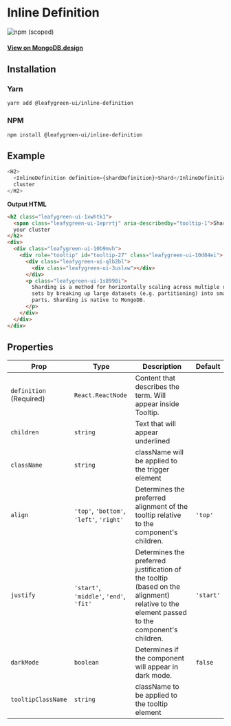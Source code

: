 # Inline Definition

![npm (scoped)](https://img.shields.io/npm/v/@leafygreen-ui/inline-definition.svg)

#### [View on MongoDB.design](https://www.mongodb.design/component/inline-definition/example/)

## Installation

### Yarn

```shell
yarn add @leafygreen-ui/inline-definition
```

### NPM

```shell
npm install @leafygreen-ui/inline-definition
```

## Example

```js
<H2>
  <InlineDefinition definition={shardDefinition}>Shard</InlineDefinition> your
  cluster
</H2>
```

**Output HTML**

```html
<h2 class="leafygreen-ui-1xwhtk1">
  <span class="leafygreen-ui-1eprrtj" aria-describedby="tooltip-1">Shard</span>
  your cluster
</h2>
<div>
  <div class="leafygreen-ui-10b9mvh">
    <div role="tooltip" id="tooltip-27" class="leafygreen-ui-10d84ei">
      <div class="leafygreen-ui-qlb2bl">
        <div class="leafygreen-ui-3uslxw"></div>
      </div>
      <p class="leafygreen-ui-1s8990i">
        Sharding is a method for horizontally scaling across multiple replica
        sets by breaking up large datasets (e.g. partitioning) into smaller
        parts. Sharding is native to MongoDB.
      </p>
    </div>
  </div>
</div>
```

## Properties

| Prop                    | Type                                     | Description                                                                                                                                | Default   |
| ----------------------- | ---------------------------------------- | ------------------------------------------------------------------------------------------------------------------------------------------ | --------- |
| `definition` (Required) | `React.ReactNode`                        | Content that describes the term. Will appear inside Tooltip.                                                                               |           |
| `children`              | `string`                                 | Text that will appear underlined                                                                                                           |           |
| `className`             | `string`                                 | className will be applied to the trigger element                                                                                           |           |
| `align`                 | `'top'`, `'bottom'`, `'left'`, `'right'` | Determines the preferred alignment of the tooltip relative to the component's children.                                                    | `'top'`   |
| `justify`               | `'start'`, `'middle'`, `'end'`, `'fit'`  | Determines the preferred justification of the tooltip (based on the alignment) relative to the element passed to the component's children. | `'start'` |
| `darkMode`              | `boolean`                                | Determines if the component will appear in dark mode.                                                                                      | `false`   |
| `tooltipClassName`      | `string`                                 | className to be applied to the tooltip element                                                                                             |           |
